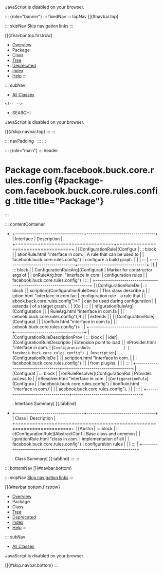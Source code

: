 <div>

JavaScript is disabled on your browser.

</div>

::: {role="banner"}
::: fixedNav
::: topNav
[]{#navbar.top}

::: skipNav
[Skip navigation links](#skip.navbar.top "Skip navigation links")
:::

[]{#navbar.top.firstrow}

-   [Overview](../../../../../../index.html)
-   Package
-   Class
-   [Tree](package-tree.html)
-   [Deprecated](../../../../../../deprecated-list.html)
-   [Index](../../../../../../index-all.html)
-   [Help](../../../../../../help-doc.html)
:::

::: subNav
-   [All Classes](../../../../../../allclasses.html)

```{=html}
<!-- -->
```
-   SEARCH:

<div>

<div>

JavaScript is disabled on your browser.

</div>

</div>

[]{#skip.navbar.top}
:::
:::

::: navPadding
 
:::
:::

::: {role="main"}
::: header
# Package com.facebook.buck.core.rules.config {#package-com.facebook.buck.core.rules.config .title title="Package"}
:::

::: contentContainer
-   +-----------------------------------+-----------------------------------+
    | Interface                         | Description                       |
    +===================================+===================================+
    | [ConfigurationRule](Configur      | ::: block                         |
    | ationRule.html "interface in com. | A rule that can be used to        |
    | facebook.buck.core.rules.config") | configure a build graph.          |
    |                                   | :::                               |
    +-----------------------------------+-----------------------------------+
    | [                                 | ::: block                         |
    | ConfigurationRuleArg](Configurati | Marker for constructor args of    |
    | onRuleArg.html "interface in com. | configuration rules               |
    | facebook.buck.core.rules.config") | :::                               |
    +-----------------------------------+-----------------------------------+
    | [ConfigurationRuleDe              | ::: block                         |
    | scription](ConfigurationRuleDescr | This class describe a             |
    | iption.html "interface in com.fac | configuration rule - a rule that  |
    | ebook.buck.core.rules.config")\<T | can be used during configuration  |
    | extends                           | of a target graph.                |
    | [Co                               | :::                               |
    | nfigurationRuleArg](Configuration |                                   |
    | RuleArg.html "interface in com.fa |                                   |
    | cebook.buck.core.rules.config"),​R |                                   |
    | extends                           |                                   |
    | [ConfigurationRule](Configurat    |                                   |
    | ionRule.html "interface in com.fa |                                   |
    | cebook.buck.core.rules.config")\> |                                   |
    +-----------------------------------+-----------------------------------+
    | [ConfigurationRuleDescriptionProv | ::: block                         |
    | ider](ConfigurationRuleDescriptio | Extension point to load           |
    | nProvider.html "interface in com. | [`ConfigurationRule               |
    | facebook.buck.core.rules.config") | Description`](ConfigurationRuleDe |
    |                                   | scription.html "interface in com. |
    |                                   | facebook.buck.core.rules.config") |
    |                                   | from plugins.                     |
    |                                   | :::                               |
    +-----------------------------------+-----------------------------------+
    | [Configurat                       | ::: block                         |
    | ionRuleResolver](ConfigurationRul | Provides access to                |
    | eResolver.html "interface in com. | [`ConfigurationRule`](Configura   |
    | facebook.buck.core.rules.config") | tionRule.html "interface in com.f |
    |                                   | acebook.buck.core.rules.config"). |
    |                                   | :::                               |
    +-----------------------------------+-----------------------------------+

    : Interface Summary[ ]{.tabEnd}

-   +-----------------------------------+-----------------------------------+
    | Class                             | Description                       |
    +===================================+===================================+
    | [Abstra                           | ::: block                         |
    | ctConfigurationRule](AbstractConf | Base class and common             |
    | igurationRule.html "class in com. | implementation of all             |
    | facebook.buck.core.rules.config") | configuration rules               |
    |                                   | :::                               |
    +-----------------------------------+-----------------------------------+

    : Class Summary[ ]{.tabEnd}
:::
:::

::: bottomNav
[]{#navbar.bottom}

::: skipNav
[Skip navigation links](#skip.navbar.bottom "Skip navigation links")
:::

[]{#navbar.bottom.firstrow}

-   [Overview](../../../../../../index.html)
-   Package
-   Class
-   [Tree](package-tree.html)
-   [Deprecated](../../../../../../deprecated-list.html)
-   [Index](../../../../../../index-all.html)
-   [Help](../../../../../../help-doc.html)
:::

::: subNav
-   [All Classes](../../../../../../allclasses.html)

<div>

<div>

JavaScript is disabled on your browser.

</div>

</div>

[]{#skip.navbar.bottom}
:::
